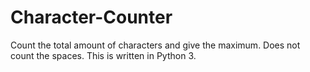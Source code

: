 # Character-Counter
Count the total amount of characters and give the maximum.  Does not count the spaces.  This is written in Python 3.
